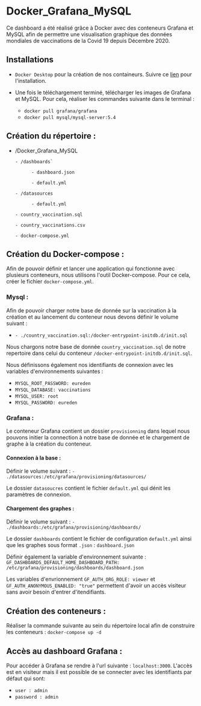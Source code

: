 # Docker_Grafana_MySQL

Ce dashboard a été réalisé grâce à Docker avec des conteneurs Grafana et MySQL afin de permettre une visualisation graphique des données mondiales de vaccinations de la Covid 19 depuis Décembre 2020.

## Installations

* `Docker Desktop` pour la création de nos containeurs. Suivre ce [lien](https://www.docker.com/products/docker-desktop) pour l'installation. 

* Une fois le téléchargement terminé, télécharger les images de Grafana et MySQL. Pour cela, réaliser les commandes suivante dans le terminal :

    * `docker pull grafana/grafana`
    * `docker pull mysql/mysql-server:5.4`
    

## Création du répertoire :


 - /Docker_Grafana_MySQL
 
       - /dashboards`
       
             - dashboard.json
             
             - default.yml
             
       - /datasources
       
             - default.yml
             
       - country_vaccination.sql
       
       - country_vaccinations.csv
       
       - docker-compose.yml


## Création du Docker-compose :

Afin de pouvoir définir et lancer une application qui fonctionne avec plusieurs conteneurs, nous utilisons l'outil Docker-compose. Pour ce cela, créer le fichier `docker-compose.yml`. 


### Mysql :

Afin de pouvoir charger notre base de donnée sur la vaccination à la création et au lancement du conteneur nous devons définir le volume suivant :

* `- ./country_vaccination.sql:/docker-entrypoint-initdb.d/init.sql`

Nous chargons notre base de donnée `country_vaccination.sql` de notre repertoire dans celui du conteneur `/docker-entrypoint-initdb.d/init.sql`.

Nous définissons également nos identifiants de connexion avec les variables d'environnements suivantes :

* `MYSQL_ROOT_PASSWORD: eureden`
* `MYSQL_DATABASE: vaccinations`
* `MYSQL_USER: root`
* `MYSQL_PASSWORD: eureden`


### Grafana :

Le conteneur Grafana contient un dossier `provisionning` dans lequel nous pouvons initier la connection à notre base de donnée et le chargement de graphe à la création du conteneur.


#### Connexion à la base :

Définir le volume suivant : `- ./datasources:/etc/grafana/provisioning/datasources/`

Le dossier `datasoucres` contient le fichier `default.yml` qui dénit les paramètres de connexion.


#### Chargement des graphes :

Définir le volume suivant : `- ./dashboards:/etc/grafana/provisioning/dashboards/`

Le dossier `dashboards` contient le fichier de configuration `default.yml` ainsi que les graphes sous format `.json` : `dashboard.json`

Définir également la variable d'environnement suivante : 
`GF_DASHBOARDS_DEFAULT_HOME_DASHBOARD_PATH: /etc/grafana/provisioning/dashboards/dashboard.json`

Les variables d'envrionnement `GF_AUTH_ORG_ROLE: viewer` et `GF_AUTH_ANONYMOUS_ENABLED: "true"` permettent d'avoir un accès visiteur sans avoir besoin d'entrer d'itendifiants.


## Création des conteneurs :

Réaliser la commande suivante au sein du répertoire local afin de construire les conteneurs : `docker-compose up -d`


## Accès au dashboard Grafana :

Pour accéder à Grafana se rendre à l'url suivante : `localhost:3000`. L'accès est en visiteur mais il est possible de se connecter avec les identifiants par défaut qui sont:

* `user : admin`
* `password : admin`


